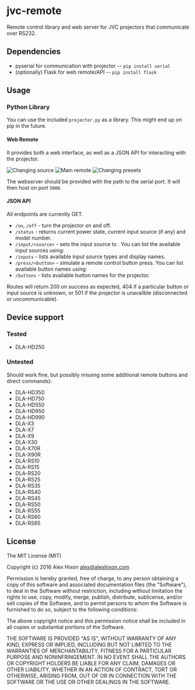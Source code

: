 # jvc-remote

Remote control library and web server for JVC projectors that communicate over RS232.

## Dependencies

* pyserial for communication with projector -- `pip install serial`
* (optionally) Flask for web remote/API -- `pip install flask`

## Usage

### Python Library
You can use the included `projector.py` as a library. This might end up on pip in the future.

#### Web Remote

It provides both a web interface, as well as a JSON API for interacting with the projector.

![Changing source](/../screens/screens/source.png?raw=true) ![Main remote](/../screens/screens/main.png?raw=true) ![Changing presets](/../screens/screens/adjust.png?raw=true)

The webserver should be provided with the path to the serial port. It will then host on port `5000`.

#### JSON API

All endpoints are currently GET.

* `/on`, `/off` - turn the projector on and off.
* `/status` - returns current power state, current input source (if any) and model number.
* `/input/<source>` - sets the input source to <source>. You can list the available input sources using:
* `/inputs` - lists available input source types and display names.
* `/press/<button>` - simulate a remote control button press. You can list available button names using:
* `/buttons` - lists available button names for the projector.

Routes will return 200 on success as expected, 404 if a particular button or input source is unknown, or 501 if the projector is unavailble (disconnected or uncommunicable).

## Device support

### Tested
* DLA-HD250

### Untested

Should work fine, but possibly missing some additional remote buttons and direct commands):

* DLA-HD350
* DLA-HD750
* DLA-HD550
* DLA-HD950
* DLA-HD990
* DLA-X3
* DLA-X7
* DLA-X9
* DLA-X30
* DLA-X70R
* DLA-X90R
* DLA-RS10
* DLA-RS15
* DLA-RS20
* DLA-RS25
* DLA-RS35
* DLA-RS40
* DLA-RS45
* DLA-RS50
* DLA-RS55
* DLA-RS60
* DLA-RS65

## License

The MIT License (MIT)

Copyright (c) 2016 Alex Hixon alex@alexhixon.com

Permission is hereby granted, free of charge, to any person obtaining a copy of this software and associated documentation files (the "Software"), to deal in the Software without restriction, including without limitation the rights to use, copy, modify, merge, publish, distribute, sublicense, and/or sell copies of the Software, and to permit persons to whom the Software is furnished to do so, subject to the following conditions:

The above copyright notice and this permission notice shall be included in all copies or substantial portions of the Software.

THE SOFTWARE IS PROVIDED "AS IS", WITHOUT WARRANTY OF ANY KIND, EXPRESS OR IMPLIED, INCLUDING BUT NOT LIMITED TO THE WARRANTIES OF MERCHANTABILITY, FITNESS FOR A PARTICULAR PURPOSE AND NONINFRINGEMENT. IN NO EVENT SHALL THE AUTHORS OR COPYRIGHT HOLDERS BE LIABLE FOR ANY CLAIM, DAMAGES OR OTHER LIABILITY, WHETHER IN AN ACTION OF CONTRACT, TORT OR OTHERWISE, ARISING FROM, OUT OF OR IN CONNECTION WITH THE SOFTWARE OR THE USE OR OTHER DEALINGS IN THE SOFTWARE.